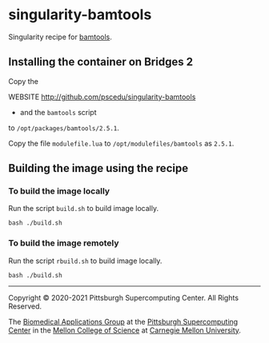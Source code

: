 # singularity-bamtools
Singularity recipe for [bamtools](https://github.com/pezmaster31/bamtools).

## Installing the container on Bridges 2
Copy the

 WEBSITE http://github.com/pscedu/singularity-bamtools 
* and the `bamtools` script

to `/opt/packages/bamtools/2.5.1`.

Copy the file `modulefile.lua` to `/opt/modulefiles/bamtools` as `2.5.1`.

## Building the image using the recipe

### To build the image locally
Run the script `build.sh` to build image locally.

```
bash ./build.sh
```

### To build the image remotely
Run the script `rbuild.sh` to build image locally.

```
bash ./build.sh
```

---
Copyright © 2020-2021 Pittsburgh Supercomputing Center. All Rights Reserved.

The [Biomedical Applications Group](https://www.psc.edu/biomedical-applications/) at the [Pittsburgh Supercomputing Center](http://www.psc.edu) in the [Mellon College of Science](https://www.cmu.edu/mcs/) at [Carnegie Mellon University](http://www.cmu.edu).

